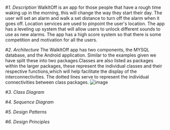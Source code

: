 #*1. Description*
WalkItOff is an app for those people that have a rough time waking up in the morning, this will change the way they start their day. The user will set an alarm and walk a set distance to turn off the alarm when it goes off. Location services are used to pinpoint the user's location. The app has a leveling up system that will allow users to unlock different sounds to use as new alarms. The app has a high score system so that there is some competition and motivation for all the users.

#*2. Architecture*
The WalkItOff app has two components, the MYSQL database, and the Android application. Similar to the examples given we have split these into two packages.Classes are also listed as packages within the larger packages, these represent the individual classes and their respective functions,which will help facilitate the display of the interconnectivities. The dotted lines serve to represent the individual connectivities between class packages.
![image](https://user-images.githubusercontent.com/89943041/140659914-10eb7751-8315-4787-b803-9c48740a6f98.png)



#*3. Class Diagram*


#*4. Sequence Diagram*


#*5. Design Patterns*


#*6. Design Principles*
